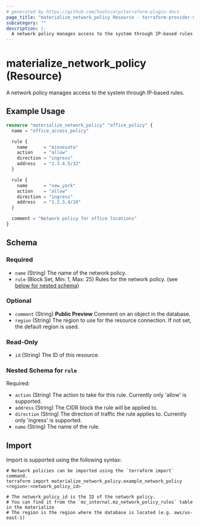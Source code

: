 ```yaml
---
# generated by https://github.com/hashicorp/terraform-plugin-docs
page_title: "materialize_network_policy Resource - terraform-provider-materialize"
subcategory: ""
description: |-
  A network policy manages access to the system through IP-based rules.
---
```


# materialize_network_policy (Resource)

A network policy manages access to the system through IP-based rules.

## Example Usage

```terraform
resource "materialize_network_policy" "office_policy" {
  name = "office_access_policy"

  rule {
    name      = "minnesota"
    action    = "allow"
    direction = "ingress"
    address   = "2.3.4.5/32"
  }

  rule {
    name      = "new_york"
    action    = "allow"
    direction = "ingress"
    address   = "1.2.3.4/28"
  }

  comment = "Network policy for office locations"
}
```

<!-- schema generated by tfplugindocs -->
## Schema

### Required

- `name` (String) The name of the network policy.
- `rule` (Block Set, Min: 1, Max: 25) Rules for the network policy. (see [below for nested schema](#nestedblock--rule))

### Optional

- `comment` (String) **Public Preview** Comment on an object in the database.
- `region` (String) The region to use for the resource connection. If not set, the default region is used.

### Read-Only

- `id` (String) The ID of this resource.

<a id="nestedblock--rule"></a>
### Nested Schema for `rule`

Required:

- `action` (String) The action to take for this rule. Currently only 'allow' is supported.
- `address` (String) The CIDR block the rule will be applied to.
- `direction` (String) The direction of traffic the rule applies to. Currently only 'ingress' is supported.
- `name` (String) The name of the rule.

## Import

Import is supported using the following syntax:

```shell
# Network policies can be imported using the `terraform import` command.
terraform import materialize_network_policy.example_network_policy <region>:<network_policy_id>

# The network_policy_id is the ID of the network policy.
# You can find it from the `mz_internal.mz_network_policy_rules` table in the materialize
# The region is the region where the database is located (e.g. aws/us-east-1)
```
